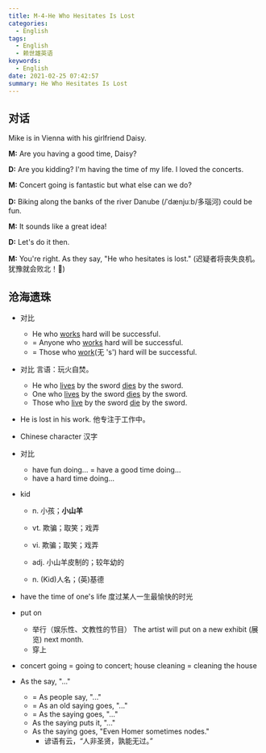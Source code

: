 ```yaml
---
title: M-4-He Who Hesitates Is Lost
categories:
  - English
tags:
  - English
  - 赖世雄英语
keywords:
  - English
date: 2021-02-25 07:42:57
summary: He Who Hesitates Is Lost
---
```



## 对话

Mike is in Vienna with his girlfriend Daisy.

**M:** Are you having a good time, Daisy?

**D:** Are you kidding? I'm having the time of my life. I loved the concerts.

**M:** Concert going is fantastic but what else can we do?

**D:** Biking along the banks of the river Danube (/ˈdænjuːb/多瑙河) could be fun.

**M:** It sounds like a great idea!

**D:** Let's do it then.

**M:** You're right. As they say, "He who hesitates is lost." (迟疑者将丧失良机。犹豫就会败北！🤭)

## 沧海遗珠

- 对比
  - He who <u>works</u> hard will be successful.  
  - = Anyone who <u>works</u> hard will be successful. 
  - = Those who <u>work</u>(无 's') hard will be successful.
- 对比  言语：玩火自焚。
  - He who <u>lives</u> by the sword <u>dies</u> by the sword.
  - One who <u>lives</u> by the sword <u>dies</u> by the sword.
  - Those who <u>live</u> by the sword <u>die</u> by the sword.

- He is lost in his work. 他专注于工作中。

- Chinese character 汉字
- 对比
  - have fun doing... = have a good time doing...
  - have a hard time doing...

- kid

  - n. 小孩；**小山羊**
  - vt. 欺骗；取笑；戏弄

  - vi. 欺骗；取笑；戏弄

  - adj. 小山羊皮制的；较年幼的

  - n. (Kid)人名；(英)基德

- have the time of one's life 度过某人一生最愉快的时光

- put on

  - 举行（娱乐性、文教性的节目） The artist will put on a new exhibit (展览) next month.
  - 穿上

- concert going = going to concert; house cleaning = cleaning the house

- As the say, "..."

  - = As people say, "..."
  - = As an old saying goes, "..."
  - = As the saying goes, "..."
  - As the saying puts it, "..."
  - As the saying goes, "Even Homer sometimes nodes."
    - 谚语有云，“人非圣贤，孰能无过。”